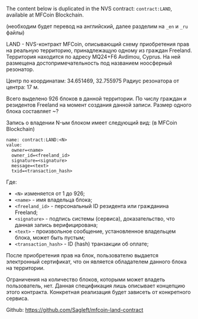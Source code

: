 The content below is duplicated in the NVS contract: ```contract:LAND```, available at MFCoin Blockchain.

(необходим будет перевод на английский, далее разделим на ```_en``` и ```_ru``` файлы)

LAND - NVS-контракт MFCoin, описывающий схему приобретения прав на реальную территорию, принадлежащую одному из граждан Freeland. Территория находится по адресу MQ24+F6 Avdimou, Cyprus. На ней размещена достопримечательность под названием ноосферный резонатор.

Центр по координатам: 34.651469, 32.755975
Радиус резонатора от центра: 17 м.

Всего выделено 926 блоков в данной территории. По числу граждан и резидентов Freeland на момент создания данной записи. Размер одного блока составляет ~?

Запись о владении N-ым блоком имеет следующий вид:
(в MFCoin Blockchain)

```
name: contract:LAND:<N>
value:
  owner=<name>
  owner_id=<freeland_id>
  signature=<signature>
  message=<text>
  txid=<transaction_hash>
```

Где:
  * `<N>` изменяется от 1 до 926;
  * `<name>` - имя владельца блока;
  * `<freeland_id>` - персональный ID резидента или гражданина Freeland;
  * `<signature>` - подпись системы (сервиса), доказательство, что данная запись верифицирована;
  * `<text>` - произвольное сообщение, установленное владельцем блока, может быть пустым;
  * `<transaction_hash>` - ID (hash) транзакции об оплате;

После приобретения прав на блок, пользователю выдается электронный сертификат, что он является обладателем данного блока на территории.

Ограничения на количество блоков, которыми может владеть пользователь, нет.
Данная спецификация лишь описывает концепцию этого контракта. Конкретная реализация будет зависеть от конкретного сервиса.

Github: https://github.com/Sagleft/mfcoin-land-contract
